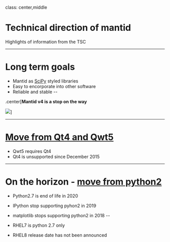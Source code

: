 class: center,middle

# Technical direction of mantid

Highlights of information from the TSC

---

# Long term goals

* Mantid as [SciPy](https://www.scipy.org/) styled libraries
* Easy to encorporate into other software
* Reliable and stable
--

.center[**Mantid v4 is a stop on the way**

<img src="https://github.com/mantidproject/documents/raw/master/Images/icons/App%20Icons/mantidbuilder_256.png"/>]

---

# [Move from Qt4 and Qwt5](/Project-Management/TechnicalSteeringCommittee/reports/MantidQt5.md)

* Qwt5 requires Qt4
* Qt4 is unsupported since December 2015

---

# On the horizon - [move from python2](/Project-Management/TechnicalSteeringCommittee/reports/MantidPython3.md)

* Python2.7 is end of life in 2020
* IPython stop supporting pyhon2 in 2019
* matplotlib stops supporting python2 in 2018
--

* RHEL7 is python 2.7 only
* RHEL8 release date has not been announced

